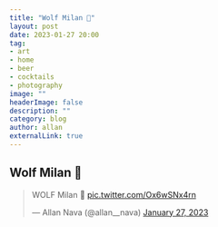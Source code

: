 ```yaml
---
title: "Wolf Milan 🐺"
layout: post
date: 2023-01-27 20:00
tag: 
- art
- home
- beer
- cocktails
- photography
image: ""
headerImage: false
description: ""
category: blog
author: allan
externalLink: true
---
```


## Wolf Milan 🐺

<blockquote class="twitter-tweet" data-theme="dark"><p lang="en" dir="ltr">WOLF Milan 🐺 <a href="https://t.co/Ox6wSNx4rn">pic.twitter.com/Ox6wSNx4rn</a></p>&mdash; Allan Nava (@allan__nava) <a href="https://twitter.com/allan__nava/status/1618982079827685378?ref_src=twsrc%5Etfw">January 27, 2023</a></blockquote> <script async src="https://platform.twitter.com/widgets.js" charset="utf-8"></script>